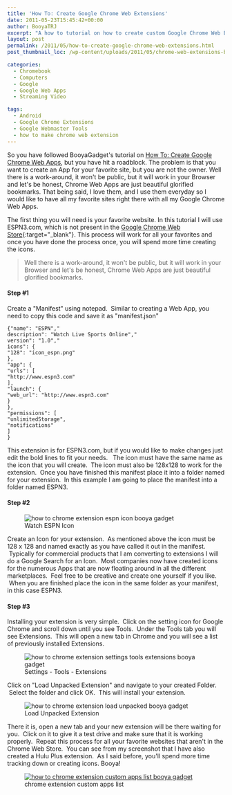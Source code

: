 ```yaml
---
title: 'How To: Create Google Chrome Web Extensions'
date: 2011-05-23T15:45:42+00:00
author: BooyaTRJ
excerpt: "A how to tutorial on how to create custom Google Chrome Web Extensions."
layout: post
permalink: /2011/05/how-to-create-google-chrome-web-extensions.html
post_thumbnail_loc: /wp-content/uploads/2011/05/chrome-web-extensions-booya-thumb.jpg

categories:
  - Chromebook
  - Computers
  - Google
  - Google Web Apps
  - Streaming Video

tags:
  - Android
  - Google Chrome Extensions
  - Google Webmaster Tools
  - how to make chrome web extension
---
```

So you have followed BooyaGadget's tutorial on [How To: Create Google Chrome Web Apps](/2011/05/how-to-develop-a-google-chrome-web-app.html), but you have hit a roadblock. The problem is that you want to create an App for your favorite site, but you are not the owner. Well there is a work-around, it won't be public, but it will work in your Browser and let's be honest, Chrome Web Apps are just beautiful glorified bookmarks. That being said, I love them, and I use them everyday so I would like to have all my favorite sites right there with all my Google Chrome Web Apps.

The first thing you will need is your favorite website. In this tutorial I will use ESPN3.com, which is not present in the [Google Chrome Web Store](https://chrome.google.com/webstore/category/extensions?hl=en-US){:target="_blank"}. This process will work for all your favorites and once you have done the process once, you will spend more time creating the icons.

>Well there is a work-around, it won't be public, but it will work in your Browser and let's be honest, Chrome Web Apps are just beautiful glorified bookmarks.

#### Step #1

Create a "Manifest" using notepad.  Similar to creating a Web App, you need to copy this code and save it as "manifest.json"
~~~
{"name": "ESPN","
description": "Watch Live Sports Online","
version": "1.0","
icons": {
"128": "icon_espn.png"
},
"app": {
"urls": [
"http://www.espn3.com"
],
"launch": {
"web_url": "http://www.espn3.com"
}
},
"permissions": [
"unlimitedStorage",
"notifications"
]
}
~~~
This extension is for ESPN3.com, but if you would like to make changes just edit the bold lines to fit your needs.   The icon must have the same name as the icon that you will create.  The icon must also be 128x128 to work for the extension.  Once you have finished this manifest place it into a folder named for your extension.  In this example I am going to place the manifest into a folder named ESPN3.

#### Step #2
<figure>
  <img src="{{ site.cdn-url }}/wp-content/uploads/2011/05/icon_espn-booya-chrome-extension.png" 
       alt="how to chrome extension espn icon booya gadget" title="chrome extension espn icon">
	<figcaption>Watch ESPN Icon</figcaption>
</figure>

Create an Icon for your extension.  As mentioned above the icon must be 128 x 128 and named exactly as you have called it out in the manifest.  Typically for commercial products that I am converting to extensions I will do a Google Search for an Icon.  Most companies now have created icons for the numerous Apps that are now floating around in all the different marketplaces.  Feel free to be creative and create one yourself if you like.  When you are finished place the icon in the same folder as your manifest, in this case ESPN3.

#### Step #3
Installing your extension is very simple.  Click on the setting icon for Google Chrome and scroll down until you see Tools.  Under the Tools tab you will see Extensions.  This will open a new tab in Chrome and you will see a list of previously installed Extensions.
<figure>
    <img src="{{ site.cdn-url }}/wp-content/uploads/2011/05/howto-create-google-chrome-web-extensions-1-tools-booya.jpg" 
         alt="how to chrome extension settings tools extensions booya gadget" title="navigate to extensions">
	<figcaption>Settings - Tools - Extensions</figcaption>
</figure>

Click on "Load Unpacked Extension" and navigate to your created Folder.  Select the folder and click OK.  This will install your extension.
<figure>
    <img src="{{ site.cdn-url }}/wp-content/uploads/2011/05/howto-create-google-chrome-web-extensions-2-unpack-booya.jpg" 
         alt="how to chrome extension load unpacked booya gadget" title="load unpacked">
	<figcaption>Load Unpacked Extension</figcaption>
</figure>

There it is, open a new tab and your new extension will be there waiting for you.  Click on it to give it a test drive and make sure that it is working properly.  Repeat this process for all your favorite websites that aren't in the Chrome Web Store.  You can see from my screenshot that I have also created a Hulu Plus extension.  As I said before, you'll spend more time tracking down or creating icons. Booya!
<figure>
	<a href="{{ site.cdn-url }}/wp-content/uploads/2011/05/howto-create-google-chrome-web-extensions-list-booya.jpg">
    <img src="{{ site.cdn-url }}/wp-content/uploads/2011/05/howto-create-google-chrome-web-extensions-list-booya-640.jpg" 
         alt="how to chrome extension custom apps list booya gadget" title="chrome extension custom apps list"></a>
	<figcaption>chrome extension custom apps list</figcaption>
</figure>